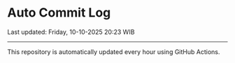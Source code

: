 # Auto Commit Log

Last updated: Friday, 10-10-2025 20:23 WIB

---

This repository is automatically updated every hour using GitHub Actions.

